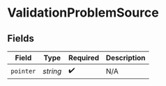 # ValidationProblemSource


## Fields

| Field              | Type               | Required           | Description        |
| ------------------ | ------------------ | ------------------ | ------------------ |
| `pointer`          | *string*           | :heavy_check_mark: | N/A                |
